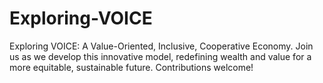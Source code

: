 # Exploring-VOICE
Exploring VOICE: A Value-Oriented, Inclusive, Cooperative Economy. Join us as we develop this innovative model, redefining wealth and value for a more equitable, sustainable future. Contributions welcome!
